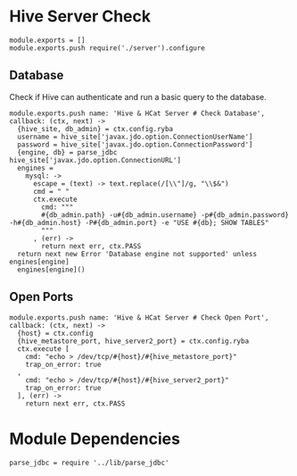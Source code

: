 
# Hive Server Check

    module.exports = []
    module.exports.push require('./server').configure

## Database

Check if Hive can authenticate and run a basic query to the database.

    module.exports.push name: 'Hive & HCat Server # Check Database', callback: (ctx, next) ->
      {hive_site, db_admin} = ctx.config.ryba
      username = hive_site['javax.jdo.option.ConnectionUserName']
      password = hive_site['javax.jdo.option.ConnectionPassword']
      {engine, db} = parse_jdbc hive_site['javax.jdo.option.ConnectionURL']
      engines = 
        mysql: ->
          escape = (text) -> text.replace(/[\\"]/g, "\\$&")
          cmd = " "
          ctx.execute
            cmd: """
            #{db_admin.path} -u#{db_admin.username} -p#{db_admin.password} -h#{db_admin.host} -P#{db_admin.port} -e "USE #{db}; SHOW TABLES"
            """
          , (err) ->
            return next err, ctx.PASS
      return next new Error 'Database engine not supported' unless engines[engine]
      engines[engine]()

## Open Ports

    module.exports.push name: 'Hive & HCat Server # Check Open Port', callback: (ctx, next) ->
      {host} = ctx.config
      {hive_metastore_port, hive_server2_port} = ctx.config.ryba
      ctx.execute [
        cmd: "echo > /dev/tcp/#{host}/#{hive_metastore_port}"
        trap_on_error: true
      ,
        cmd: "echo > /dev/tcp/#{host}/#{hive_server2_port}"
        trap_on_error: true
      ], (err) ->
        return next err, ctx.PASS

# Module Dependencies

    parse_jdbc = require '../lib/parse_jdbc'
